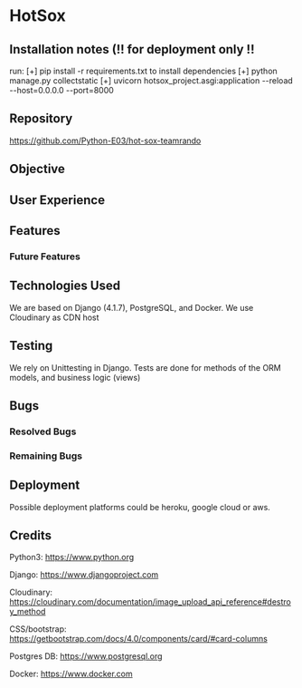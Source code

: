 # HotSox

## Installation notes (!! for deployment only !!

run:
[+] pip install -r requirements.txt to install dependencies
[+] python manage.py collectstatic
[+] uvicorn hotsox_project.asgi:application --reload --host=0.0.0.0 --port=8000

## Repository

https://github.com/Python-E03/hot-sox-teamrando

## Objective

## User Experience

## Features

### Future Features

## Technologies Used

We are based on Django (4.1.7), PostgreSQL, and Docker.
We use Cloudinary as CDN host

## Testing

We rely on Unittesting in Django. Tests are done for methods of the ORM models, and business logic (views)

## Bugs

### Resolved Bugs

### Remaining Bugs

## Deployment

Possible deployment platforms could be heroku, google cloud or aws.

## Credits

Python3:
https://www.python.org

Django:
https://www.djangoproject.com

Cloudinary:
https://cloudinary.com/documentation/image_upload_api_reference#destroy_method

CSS/bootstrap:
https://getbootstrap.com/docs/4.0/components/card/#card-columns

Postgres DB:
https://www.postgresql.org

Docker:
https://www.docker.com
